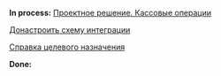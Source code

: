 **In process:**
[Проектное решение. Кассовые операции](Проектное%20решение.%20Кассовые%20операции.md)

[Донастроить схему интеграции](Global%20ERP/Projects/SNGS/Accounting/Cash/Донастроить%20схему%20интеграции.md)

[Справка целевого назначения](Справка%20целевого%20назначения.md)

**Done:**

